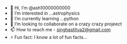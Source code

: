 - 👋 Hi, I’m @ash10000000000
- 👀 I’m interested in ...astrophysics
- 🌱 I’m currently learning ...python
- 💞️ I’m looking to collaborate on a crazy crazy projeect
- 📫 How to reach me - singhastitva2@gmail.com
- ⚡ Fun fact: I know a lot of fun facts...

<!---
ash10000000000/ash10000000000 is a ✨ special ✨ repository because its `README.md` (this file) appears on your GitHub profile.
You can click the Preview link to take a look at your changes.
--->
